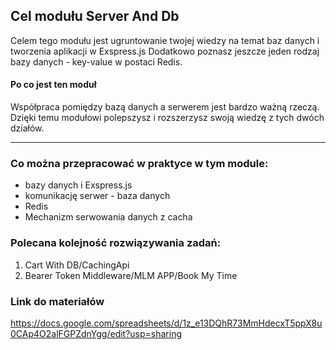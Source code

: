 ## Cel modułu Server And Db

Celem tego modułu jest ugruntowanie twojej wiedzy na temat baz danych i tworzenia aplikacji w Exspress.js
Dodatkowo poznasz jeszcze jeden rodzaj bazy danych - key-value w postaci Redis.

#### Po co jest ten moduł
Współpraca pomiędzy bazą danych a serwerem jest bardzo ważną rzeczą.
Dzięki temu modułowi polepszysz i rozszerzysz swoją wiedzę z tych dwóch działów.

***

### Co można przepracować w praktyce w tym module:
- bazy danych i Exspress.js
- komunikację serwer - baza danych
- Redis
- Mechanizm serwowania danych z cacha

### Polecana kolejność rozwiązywania zadań:
1. Cart With DB/CachingApi
2. Bearer Token Middleware/MLM APP/Book My Time


### Link do materiałów
https://docs.google.com/spreadsheets/d/1z_e13DQhR73MmHdecxT5ppX8u0CAp4O2alFGPZdnYgg/edit?usp=sharing

